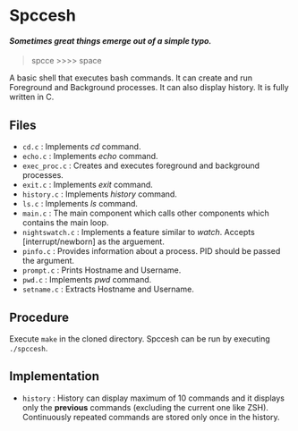 # Spccesh

#### *Sometimes great things emerge out of a simple typo.*
> spcce >>>> space

A basic shell that executes bash commands. It can create and run Foreground and Background processes. It can also display history. It is fully written in C.

## Files
- `cd.c` : Implements *cd* command.
- `echo.c` : Implements *echo* command.
- `exec_proc.c` : Creates and executes foreground and background processes.
- `exit.c` : Implements *exit* command.
- `history.c` : Implements *history* command.
- `ls.c` : Implements *ls* command.
- `main.c` : The main component which calls other components which contains the main loop.
- `nightswatch.c` : Implements a feature similar to *watch*. Accepts [interrupt/newborn] as the arguement.
- `pinfo.c` : Provides information about a process. PID should be passed the argument.
- `prompt.c` : Prints Hostname and Username.
- `pwd.c` : Implements *pwd* command.
- `setname.c` : Extracts Hostname and Username.

## Procedure
Execute `make` in the cloned directory. Spccesh can be run by executing `./spccesh`.

## Implementation
- `history` : History can display maximum of 10 commands and it displays only the **previous** commands (excluding the current one like ZSH). Continuously repeated commands are stored only once in the history.
